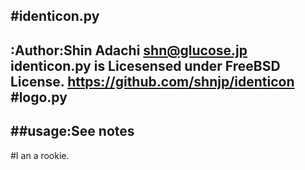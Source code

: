 #identicon.py
---
:Author:Shin Adachi shn@glucose.jp  
identicon.py is Licesensed under FreeBSD License.
**https://github.com/shnjp/identicon**  
#logo.py  
---  
##usage:See notes
---
#I an a rookie.
